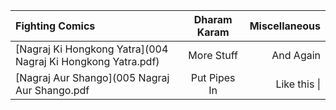 
| **Fighting Comics**     | **Dharam Karam**     | **Miscellaneous**    |
| :------------- | :----------: | -----------: |
|  [Nagraj Ki Hongkong Yatra](004 Nagraj Ki Hongkong Yatra.pdf) | More Stuff   | And Again    |
| [Nagraj Aur Shango](005 Nagraj Aur Shango.pdf  | Put Pipes In | Like this \| |
